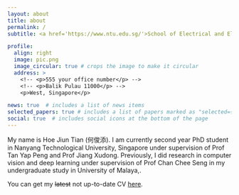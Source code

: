 ```yaml
---
layout: about
title: about
permalink: /
subtitle: <a href='https://www.ntu.edu.sg/'>School of Electrical and Electronic Engineering, NTU</a>. jiuntian@gmail.com - jiuntian001@e.ntu.edu.sg #  <a href='https://www.um.edu.my/'>Uni. of Malaya</a>

profile:
  align: right
  image: pic.png
  image_circular: true # crops the image to make it circular
  address: >
    <!-- <p>555 your office number</p> -->
    <!-- <p>Balik Pulau 11000</p> -->
    <p>West, Singapore</p>

news: true  # includes a list of news items
selected_papers: true # includes a list of papers marked as "selected={true}"
social: true  # includes social icons at the bottom of the page
---
```


My name is Hoe Jiun Tian (何俊添). I am currently second year PhD student in Nanyang Technological University, Singapore under supervision of Prof Tan Yap Peng and Prof Jiang Xudong. Previously, I did research in computer vision and deep learning under supervision of Prof Chan Chee Seng in my undergraduate study in University of Malaya,.

<!-- Before I start my undergraduate studies, I am interested in programming, electronics, 3D printing, and interplay between them. I likes to make some small automation projects that make my life easier. -->

You can get my <s>latest</s> not up-to-date CV <a href="/assets/pdf/cv.pdf">here</a>.